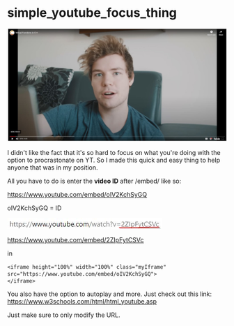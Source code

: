 # simple_youtube_focus_thing
![alt text](https://github.com/zizuke/simple_youtube_focus_thing/blob/master/example.jpg?raw=true)

I didn't like the fact that it's so hard to focus on what you're doing with the option to procrastonate on YT. So I made this quick and easy thing to help anyone that was in my position. 

All you have to do is enter the **video ID** after /embed/ like so:

https://www.youtube.com/embed/oIV2KchSyGQ 

oIV2KchSyGQ = ID

![alt text](https://github.com/zizuke/simple_youtube_focus_thing/blob/master/a.jpg?raw=true)

https://www.youtube.com/embed/2ZIpFytCSVc 

in

```
<iframe height="100%" width="100%" class="myIframe"
src="https://www.youtube.com/embed/oIV2KchSyGQ">
</iframe>
```

You also have the option to autoplay and more. Just check out this link: https://www.w3schools.com/html/html_youtube.asp

Just make sure to only modify the URL.
